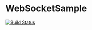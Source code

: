 # WebSocketSample

[![Build Status](https://travis-ci.org/canpok1/WebSocketSample.svg?branch=master)](https://travis-ci.org/canpok1/WebSocketSample)
